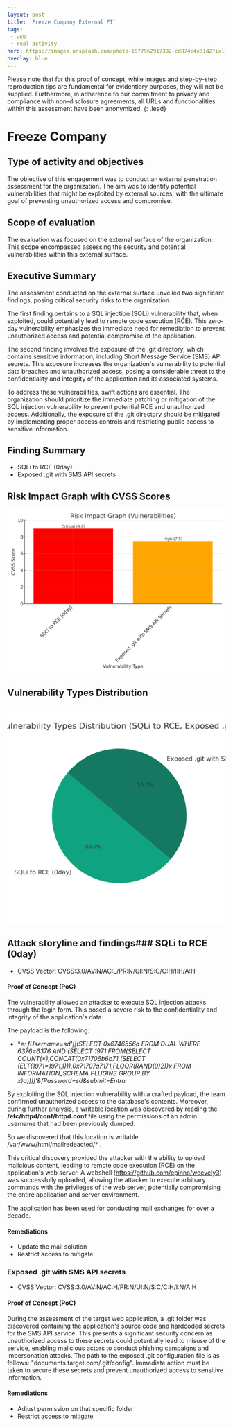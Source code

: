 ```yaml
---
layout: post
title: 'Freeze Company External PT'
tags:
 - web
 - real-activity
hero: https://images.unsplash.com/photo-1577962917302-cd874c4e31d2?ixlib=rb-4.0.3&ixid=M3wxMjA3fDB8MHxwaG90by1wYWdlfHx8fGVufDB8fHx8fA%3D%3D&auto=format&fit=crop&w=1632&q=80
overlay: blue
---
```


Please note that for this proof of concept, while images and step-by-step reproduction tips are fundamental for evidentiary purposes, they will not be supplied. Furthermore, in adherence to our commitment to privacy and compliance with non-disclosure agreements, all URLs and functionalities within this assessment have been anonymized. {: .lead}
 <!--break-->

# Freeze Company

## Type of activity and objectives
The objective of this engagement was to conduct an external penetration assessment for the organization. The aim was to identify potential vulnerabilities that might be exploited by external sources, with the ultimate goal of preventing unauthorized access and compromise.
## Scope of evaluation
The evaluation was focused on the external surface of the organization. This scope encompassed assessing the security and potential vulnerabilities within this external surface.
## Executive Summary
The assessment conducted on the external surface unveiled two significant findings, posing critical security risks to the organization. 

The first finding pertains to a SQL injection (SQLi) vulnerability that, when exploited, could potentially lead to remote code execution (RCE). This zero-day vulnerability emphasizes the immediate need for remediation to prevent unauthorized access and potential compromise of the application.

The second finding involves the exposure of the .git directory, which contains sensitive information, including Short Message Service (SMS) API secrets. This exposure increases the organization's vulnerability to potential data breaches and unauthorized access, posing a considerable threat to the confidentiality and integrity of the application and its associated systems.

To address these vulnerabilities, swift actions are essential. The organization should prioritize the immediate patching or mitigation of the SQL injection vulnerability to prevent potential RCE and unauthorized access. Additionally, the exposure of the .git directory should be mitigated by implementing proper access controls and restricting public access to sensitive information.
## Finding Summary
- SQLi to RCE (0day)
- Exposed .git with SMS API secrets
## Risk Impact Graph with CVSS Scores

![](https://raw.githubusercontent.com/blitz0p3rations/blitz0p3rations.github.io/master/uploads/id19.png)

## Vulnerability Types Distribution

![](https://raw.githubusercontent.com/blitz0p3rations/blitz0p3rations.github.io/master/uploads/id20.png)

## Attack storyline and findings### SQLi to RCE (0day)
- CVSS Vector: CVSS:3.0/AV:N/AC:L/PR:N/UI:N/S:C/C:H/I:H/A:H
#### Proof of Concept (PoC) 
The vulnerability allowed an attacker to execute SQL injection attacks through the login form. This posed a severe risk to the confidentiality and integrity of the application's data.

The payload is the following:
- **e: fUsername=sd'||(SELECT 0x6746556a FROM DUAL WHERE 6376=6376 AND (SELECT 1971 FROM(SELECT COUNT(*),CONCAT(0x71706b6b71,(SELECT (ELT(1971=1971,1))),0x71707a7171,FLOOR(RAND(0)*2))x FROM INFORMATION_SCHEMA.PLUGINS GROUP BY x)a))||'&fPassword=sd&submit=Entra**

By exploiting the SQL injection vulnerability with a crafted payload, the team confirmed unauthorized access to the database's contents. Moreover, during further analysis, a writable location was discovered by reading the **/etc/httpd/conf/httpd.conf** file using the permissions of an admin username that had been previously dumped.

So we discovered that this location is writable /var/www/html/mailredeacted/* .


This critical discovery provided the attacker with the ability to upload malicious content, leading to remote code execution (RCE) on the application's web server. A webshell (https://github.com/epinna/weevely3) was successfully uploaded, allowing the attacker to execute arbitrary commands with the privileges of the web server, potentially compromising the entire application and server environment.

The application has been used for conducting mail exchanges for over a decade.

#### Remediations
- Update the mail solution
- Restrict access to mitigate
### Exposed .git with SMS API secrets
- CVSS Vector: CVSS:3.0/AV:N/AC:H/PR:N/UI:N/S:C/C:H/I:N/A:H
#### Proof of Concept (PoC) 
During the assessment of the target web application, a .git folder was discovered containing the application's source code and hardcoded secrets for the SMS API service. This presents a significant security concern as unauthorized access to these secrets could potentially lead to misuse of the service, enabling malicious actors to conduct phishing campaigns and impersonation attacks. The path to the exposed .git configuration file is as follows: "documents.target.com/.git/config". Immediate action must be taken to secure these secrets and prevent unauthorized access to sensitive information.
#### Remediations
- Adjust permission on that specific folder
- Restrict access to mitigate
